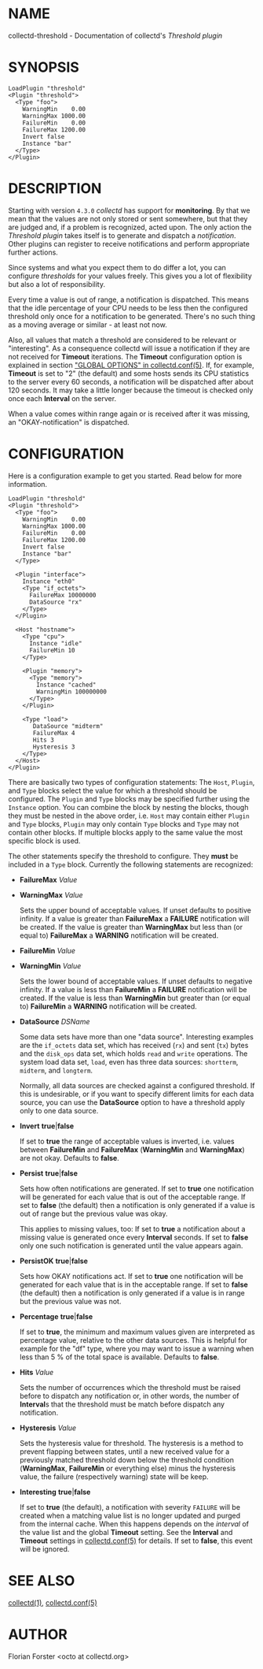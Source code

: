 # NAME

collectd-threshold - Documentation of collectd's _Threshold plugin_

# SYNOPSIS

    LoadPlugin "threshold"
    <Plugin "threshold">
      <Type "foo">
        WarningMin    0.00
        WarningMax 1000.00
        FailureMin    0.00
        FailureMax 1200.00
        Invert false
        Instance "bar"
      </Type>
    </Plugin>

# DESCRIPTION

Starting with version `4.3.0` _collectd_ has support for **monitoring**. By
that we mean that the values are not only stored or sent somewhere, but that
they are judged and, if a problem is recognized, acted upon. The only action
the _Threshold plugin_ takes itself is to generate and dispatch a
_notification_. Other plugins can register to receive notifications and
perform appropriate further actions.

Since systems and what you expect them to do differ a lot, you can configure
_thresholds_ for your values freely. This gives you a lot of flexibility but
also a lot of responsibility.

Every time a value is out of range, a notification is dispatched. This means
that the idle percentage of your CPU needs to be less then the configured
threshold only once for a notification to be generated. There's no such thing
as a moving average or similar - at least not now.

Also, all values that match a threshold are considered to be relevant or
"interesting". As a consequence collectd will issue a notification if they are
not received for **Timeout** iterations. The **Timeout** configuration option is
explained in section ["GLOBAL OPTIONS" in collectd.conf(5)](http://man.he.net/man5/collectd.conf). If, for example,
**Timeout** is set to "2" (the default) and some hosts sends its CPU statistics
to the server every 60 seconds, a notification will be dispatched after about
120 seconds. It may take a little longer because the timeout is checked only
once each **Interval** on the server.

When a value comes within range again or is received after it was missing, an
"OKAY-notification" is dispatched.

# CONFIGURATION

Here is a configuration example to get you started. Read below for more
information.

    LoadPlugin "threshold"
    <Plugin "threshold">
      <Type "foo">
        WarningMin    0.00
        WarningMax 1000.00
        FailureMin    0.00
        FailureMax 1200.00
        Invert false
        Instance "bar"
      </Type>
      
      <Plugin "interface">
        Instance "eth0"
        <Type "if_octets">
          FailureMax 10000000
          DataSource "rx"
        </Type>
      </Plugin>
      
      <Host "hostname">
        <Type "cpu">
          Instance "idle"
          FailureMin 10
        </Type>
      
        <Plugin "memory">
          <Type "memory">
            Instance "cached"
            WarningMin 100000000
          </Type>
        </Plugin>
      
        <Type "load">
           DataSource "midterm"
           FailureMax 4
           Hits 3
           Hysteresis 3
        </Type>
      </Host>
    </Plugin>

There are basically two types of configuration statements: The `Host`,
`Plugin`, and `Type` blocks select the value for which a threshold should be
configured. The `Plugin` and `Type` blocks may be specified further using the
`Instance` option. You can combine the block by nesting the blocks, though
they must be nested in the above order, i.e. `Host` may contain either
`Plugin` and `Type` blocks, `Plugin` may only contain `Type` blocks and
`Type` may not contain other blocks. If multiple blocks apply to the same
value the most specific block is used.

The other statements specify the threshold to configure. They **must** be
included in a `Type` block. Currently the following statements are recognized:

- **FailureMax** _Value_
- **WarningMax** _Value_

    Sets the upper bound of acceptable values. If unset defaults to positive
    infinity. If a value is greater than **FailureMax** a **FAILURE** notification
    will be created. If the value is greater than **WarningMax** but less than (or
    equal to) **FailureMax** a **WARNING** notification will be created.

- **FailureMin** _Value_
- **WarningMin** _Value_

    Sets the lower bound of acceptable values. If unset defaults to negative
    infinity. If a value is less than **FailureMin** a **FAILURE** notification will
    be created. If the value is less than **WarningMin** but greater than (or equal
    to) **FailureMin** a **WARNING** notification will be created.

- **DataSource** _DSName_

    Some data sets have more than one "data source". Interesting examples are the
    `if_octets` data set, which has received (`rx`) and sent (`tx`) bytes and
    the `disk_ops` data set, which holds `read` and `write` operations. The
    system load data set, `load`, even has three data sources: `shortterm`,
    `midterm`, and `longterm`.

    Normally, all data sources are checked against a configured threshold. If this
    is undesirable, or if you want to specify different limits for each data
    source, you can use the **DataSource** option to have a threshold apply only to
    one data source.

- **Invert** **true**|**false**

    If set to **true** the range of acceptable values is inverted, i.e. values
    between **FailureMin** and **FailureMax** (**WarningMin** and **WarningMax**) are
    not okay. Defaults to **false**.

- **Persist** **true**|**false**

    Sets how often notifications are generated. If set to **true** one notification
    will be generated for each value that is out of the acceptable range. If set to
    **false** (the default) then a notification is only generated if a value is out
    of range but the previous value was okay.

    This applies to missing values, too: If set to **true** a notification about a
    missing value is generated once every **Interval** seconds. If set to **false**
    only one such notification is generated until the value appears again.

- **PersistOK** **true**|**false**

    Sets how OKAY notifications act. If set to **true** one notification will be
    generated for each value that is in the acceptable range. If set to **false**
    (the default) then a notification is only generated if a value is in range but
    the previous value was not.

- **Percentage** **true**|**false**

    If set to **true**, the minimum and maximum values given are interpreted as
    percentage value, relative to the other data sources. This is helpful for
    example for the "df" type, where you may want to issue a warning when less than
    5 % of the total space is available. Defaults to **false**.

- **Hits** _Value_

    Sets the number of occurrences which the threshold must be raised before to
    dispatch any notification or, in other words, the number of **Interval**s
    that the threshold must be match before dispatch any notification.

- **Hysteresis** _Value_

    Sets the hysteresis value for threshold. The hysteresis is a method to prevent
    flapping between states, until a new received value for a previously matched
    threshold down below the threshold condition (**WarningMax**, **FailureMin** or
    everything else) minus the hysteresis value, the failure (respectively warning)
    state will be keep.

- **Interesting** **true**|**false**

    If set to **true** (the default), a notification with severity `FAILURE` will
    be created when a matching value list is no longer updated and purged from the
    internal cache. When this happens depends on the _interval_ of the value list
    and the global **Timeout** setting. See the **Interval** and **Timeout** settings
    in [collectd.conf(5)](http://man.he.net/man5/collectd.conf) for details. If set to **false**, this event will be
    ignored.

# SEE ALSO

[collectd(1)](http://man.he.net/man1/collectd),
[collectd.conf(5)](http://man.he.net/man5/collectd.conf)

# AUTHOR

Florian Forster &lt;octo at collectd.org>
